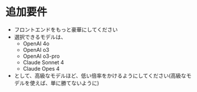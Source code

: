 # 追加要件
- フロントエンドをもっと豪華にしてください
- 選択できるモデルは、
  - OpenAI 4o
  - OpenAI o3
  - OpenAI o3-pro
  - Claude Sonnet 4
  - Claude Opes 4
- として、高級なモデルほど、低い倍率をかけるようにしてください(高級なモデルを使えば、単に勝てないように)